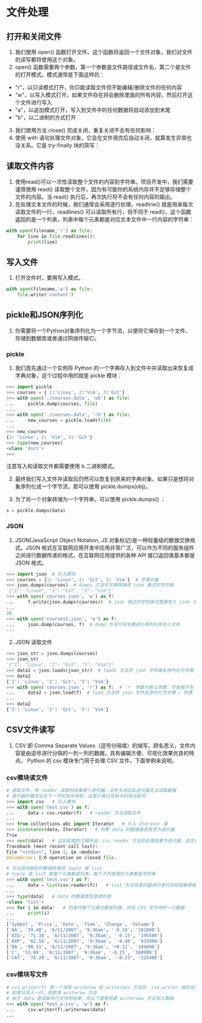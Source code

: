 # 文件处理    
    
## 打开和关闭文件    
1. 我们使用 open() 函数打开文件。这个函数将返回一个文件对象，我们对文件的读写都将使用这个对象。    
2. open() 函数需要两个参数，第一个参数是文件路径或文件名，第二个是文件的打开模式。模式通常是下面这样的：    
    
* "r"，以只读模式打开，你只能读取文件但不能编辑/删除文件的任何内容    
* "w"，以写入模式打开，如果文件存在将会删除里面的所有内容，然后打开这个文件进行写入    
* "a"，以追加模式打开，写入到文件中的任何数据将自动添加到末尾    
* "b"，以二进制的方式打开    
    
3. 我们使用方法 close() 完成关闭，重复关闭不会有任何影响：    
4. 使用 with 语句处理文件对象，它会在文件用完后自动关闭，就算发生异常也没关系。它是 try-finally 块的简写：    
    
## 读取文件内容    
1. 使用read()可以一次性读取整个文件的内容到字符串。项目开发中，我们需要谨慎使用 read() 读取整个文件，因为有可能你的系统内存并不足够存储整个文件的内容。当 read() 执行后，再次执行将不会有任何内容的输出。    
2. 在处理文本文件的时候，我们通常会采用逐行处理，readline() 就是用来每次读取文件的一行，readlines() 可以读取所有行，但不同于 read()，这个函数返回的是一个列表，列表中每个元素都是对应文本文件中一行内容的字符串：    
```python    
with open(filename,'r') as file:    
	for line in file.readlines():    
		print(line)    
```    
    
    
    
## 写入文件    
1. 打开文件时，要用写入模式。    
```python    
with open(filename,'w') as file:    
	file.write('content')    
```    
    
## pickle和JSON序列化    
1. 你需要将一个Python对象序列化为一个字节流，以便将它保存到一个文件、存储到数据库或者通过网络传输它。    
    
### pickle    
1. 我们首先通过一个实例将 Python 的一个字典存入到文件中并读取出来恢复成字典对象，这个过程中用的就是 pickle 模块：    
```python    
>>> import pickle    
>>> courses = { 1:'Linux', 2:'Vim', 3:'Git'}    
>>> with open('./courses.data', 'wb') as file:    
...     pickle.dump(courses, file)    
...    
>>> with open('./courses.data', 'rb') as file:    
...     new_courses = pickle.load(file)    
...    
>>> new_courses    
{1: 'Linux', 2: 'Vim', 3: 'Git'}    
>>> type(new_courses)    
<class 'dict'>    
>>>    
```    
注意写入和读取文件都需要使用 b 二进制模式。    
    
2. 最终我们写入文件并读取后仍然可以恢复到原来的字典对象。如果只是想将对象序列化成一个字节流，那可以使用 pickle.dumps(obj)。    
    
3. 为了将一个对象转储为一个字符串，可以使用 pickle.dumps() ：    
```python    
s = pickle.dumps(data)    
```    
    
### JSON    
1. JSON(JavaScript Object Notation, JS 对象标记)是一种轻量级的数据交换格式。JSON 格式在互联网应用开发中应用非常广泛，可以作为不同的服务组件之间进行数据传递的格式。在互联网应用提供的各种 API 接口返回值基本都是 JSON 格式。    
```python    
>>> import json  # 引入模块    
>>> courses = {1: 'Linux', 2: 'Git', 3: 'Vim'}  # 字典对象    
>>> json.dumps(courses)  # dumps 方法将字典转换成 json 格式的字符串    
'{"1": "Linux", "2": "Git", "3": "Vim"}'    
>>> with open('courses.json', 'w') as f:      
...     f.write(json.dumps(courses))  # json 格式的字符串可直接写入 json 文件    
...    
38    
>>> with open('courses1.json', 'w') as f:    
...     json.dump(courses, f)  # dump 方法可将字典进行序列化并存入文件    
...    
```    
    
2. JSON 读取文件    
```python    
>>> json_str = json.dumps(courses)    
>>> json_str    
'{"1": "Linux", "2": "Git", "3": "Vim"}'    
>>> data1 = json.loads(json_str)  # loads 方法将 json 字符串反序列化为字典 / 列表    
>>> data1    
{'1': 'Linux', '2': 'Git', '3': 'Vim'}    
>>> with open('courses.json', 'r') as f:  # 'r' 参数为默认参数，可省略不写    
...     data2 = json.load(f)  # load 方法将 json 文件反序列化为字典 / 列表    
...    
>>> data2    
{'1': 'Linux', '2': 'Git', '3': 'Vim'}    
```    
    
## CSV文件读写    
1. CSV 即 Comma Separate Values（逗号分隔值）的缩写，顾名思义，文件内容是由逗号进行分隔的一列一列的数据，具有编辑方便、可视化效果优良的特点。 Python 的 csv 模块专门用于处理 CSV 文件，下面举例来说明。    
    
### csv模块读文件    
    
```python    
# 读取文件，用 reader 读取的结果是个迭代器，文件关闭后此迭代器无法读取数据    
# 迭代器的概念会在下一节实验中讲到，这里只需记住命令的用法即可    
>>> import csv   # 引入模块    
>>> with open('test.csv') as f:    
...     data = csv.reader(f)   # reader 方法读取文件    
...    
>>> from collections.abc import Iterator   # 引入 Iterator 类    
>>> isinstance(data, Iterator)   # 判断 data 的数据类型是否为迭代器    
True    
>>> next(data)   # 正如前面的注释所说，csv.reader 方法的处理结果为迭代器，且文件关闭后无法读取数据    
Traceback (most recent call last):    
File "<stdin>", line 1, in <module>    
ValueError: I/O operation on closed file.    
```    
    
```python    
# 可以把读取到的数据转换成 tuple 或 list    
# tuple 或 list 里每个元素都是列表，每个子列表里的元素都是字符串    
>>> with open('test.csv') as f:    
...     data = list(csv.reader(f))   # list 方法将迭代器进行迭代并将结果转换为列表数据    
...    
>>> type(data)   # data 的数据类型变成列表    
<class 'list'>    
>>> for i in data:   # 列表内每个元素也都是列表，对应 CSV 文件中的一行数据    
...     print(i)    
...    
['Symbol', 'Price', 'Date', 'Time', 'Change', 'Volume']    
['AA', '39.48', '6/11/2007', '9:36am', '-0.18', '181800']    
['AIG', '71.38', '6/11/2007', '9:36am', '-0.15', '195500']    
['AXP', '62.58', '6/11/2007', '9:36am', '-0.46', '935000']    
['BA', '98.31', '6/11/2007', '9:36am', '+0.12', '104800']    
['C', '53.08', '6/11/2007', '9:36am', '-0.25', '360900']    
['CAT', '78.29', '6/11/2007', '9:36am', '-0.23', '225400']    
```    
    
### csv模块写文件    
```python    
# csv.writer(f) 是一个具有 writerow 和 writerows 方法的 _csv.writer 类的实例    
# 如果只写入一行，则使用 writerow 方法    
# 由于 data 是读取多行文件的结果，所以下面使用是 writerows 方法写入数据    
>>> with open('test_w.csv', 'w') as f:    
...     csv.writer(f).writerows(data)    
...    
```    
